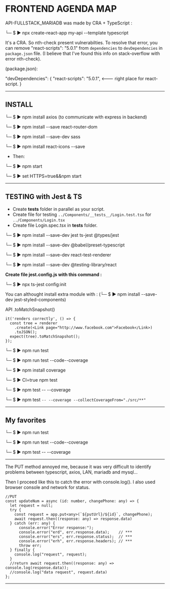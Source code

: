 # FRONTEND AGENDA MAP

API-FULLSTACK_MARIADB was made by CRA + TypeScript :

└─ $ ▶ npx create-react-app my-api --template typescript

It's a CRA. So nth-check present vulnerabilties. To resolve that error, you can remove "react-scripts": "5.0.1" from `dependencies` to `devDependencies` in `package.json` file. (I believe that I've found this info on stack-overflow with error nth-check).

(package.json):

  "devDependencies": {
    "react-scripts": "5.0.1", <--- right place for react-script.
  }

---

## INSTALL

└─ $ ▶ npm install axios (to communicate with express in backend)

└─ $ ▶ npm install --save react-router-dom

└─ $ ▶ npm install --save-dev sass

└─ $ ▶ npm install react-icons --save

- Then:

└─ $ ▶ npm start

└─ $ ▶ set HTTPS=true&&npm start

---

## TESTING with Jest & TS

- Create __tests__ folder in parallel as your script.
- Create file for testing `../Components/__tests__/Login.test.tsx` for
  `../Components/Login.tsx`
- Create file Login.spec.tsx in __tests__ folder.


└─ $ ▶ npm install --save-dev jest ts-jest @types/jest

└─ $ ▶ npm install --save-dev @babel/preset-typescript

└─ $ ▶ npm install --save-dev react-test-renderer

└─ $ ▶ npm install --save-dev @testing-library/react

**Create file jest.config.js with this command :**

└─ $ ▶ npx ts-jest config:init

You can althought install extra module with :
(└─ $ ▶ npm install --save-dev jest-styled-components)

API .toMatchSnapshot()

```
it('renders correctly', () => {
  const tree = renderer
    .create(<Link page="http://www.facebook.com">Facebook</Link>)
    .toJSON();
  expect(tree).toMatchSnapshot();
});
```

└─ $ ▶ npm run test

└─ $ ▶ npm run test --code--coverage

└─ $ ▶ npm install coverage

└─ $ ▶ CI=true npm test

└─ $ ▶ npm test -- --coverage

└─ $ ▶ npm test `-- --coverage --collectCoverageFrom="./src/**"`

---

## My favorites

└─ $ ▶ npm run test

└─ $ ▶ npm run test --code--coverage

└─ $ ▶ npm test -- --coverage

---

The PUT method annoyed me, because it was very difficult to identify problems between typescript, axios, LAN, mariadb and mysql...

Then I proceed like this to catch the error with console.log(). I also used browser console and network for status.

```
//PUT
const updateNum = async (id: number, changePhone: any) => {
  let request = null;
  try {
    const request = app.put<any>(`${putUrl}/${id}`, changePhone);
    await request.then((response: any) => response.data)
  } catch (err: any) {
      console.error("Error response:");
      console.error("erd", err.response.data);    // ***
      console.error("ers", err.response.status);  // ***
      console.error("erh", err.response.headers); // ***
      throw err;
  } finally {
    console.log("request", request);
  }
  //return await request.then((response: any) => console.log(response.data));
  //console.log("data request", request.data)
};
```
---